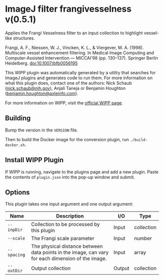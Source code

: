 # ImageJ filter frangivesselness v(0.5.1)

Applies the Frangi Vesselness filter to an input collection to highlight
vessel-like structures.

Frangi, A. F., Niessen, W. J., Vincken, K. L., & Viergever, M. A. (1998).
Multiscale vessel enhancement filtering. In Medical Image Computing and
Computer-Assisted Intervention — MICCAI’98 (pp. 130–137). Springer
Berlin Heidelberg. [doi:10.1007/bfb0056195](https://doi.org/10.1007/bfb0056195)

This WIPP plugin was automatically generated by a utility that searches for
ImageJ plugins and generates code to run them. For more information on what this
plugin does, contact one of the authors: Nick Schaub (nick.schaub@nih.gov),
Anjali Taneja or Benjamin Houghton (benjamin.houghton@axleinfo.com).

For more information on WIPP, visit the [official WIPP page](https://isg.nist.gov/deepzoomweb/software/wipp).

## Building

Bump the version in the `VERSION` file.

Then to build the Docker image for the conversion plugin, run
`./build-docker.sh`.

## Install WIPP Plugin

If WIPP is running, navigate to the plugins page and add a new plugin.
Paste the contents of `plugin.json` into the pop-up window and submit.

## Options

This plugin takes one input argument and one output argument:


| Name        | Description                                                                                        | I/O    | Type       |
| ----------- | -------------------------------------------------------------------------------------------------- | ------ | ---------- |
| `--inpDir`  | Collection to be processed by this plugin                                                          | Input  | collection |
| `--scale`   | The Frangi scale parameter                                                                         | Input  | number     |
| `--spacing` | The physical distance between data points in the image, can vary for each dimension of the image. | Input  | array      |
| `--outDir`  | Output collection                                                                                  | Output | collection |
